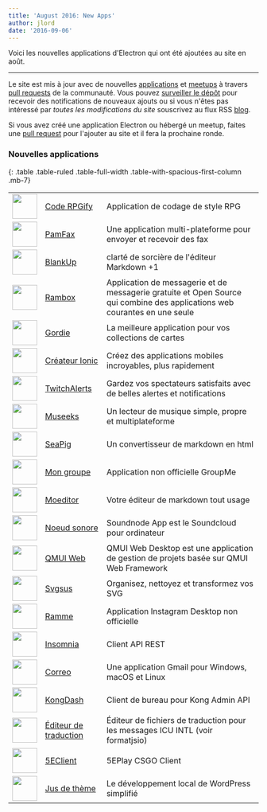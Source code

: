 ```yaml
---
title: 'August 2016: New Apps'
author: jlord
date: '2016-09-06'
---
```


Voici les nouvelles applications d'Electron qui ont été ajoutées au site en août.

---

Le site est mis à jour avec de nouvelles [applications](https://electronjs.org/apps) et [meetups](https://electronjs.org/community) à travers [pull requests](https://github.com/electron/electronjs.org/pulls) de la communauté. Vous pouvez [surveiller le dépôt](https://github.com/electron/electronjs.org) pour recevoir des notifications de nouveaux ajouts ou si vous n'êtes pas intéressé par _toutes les modifications du site_ souscrivez au flux RSS [blog](https://electronjs.org/feed.xml).

Si vous avez créé une application Electron ou hébergé un meetup, faites une [pull request](https://github.com/electron/electronjs.org) pour l'ajouter au site et il fera la prochaine ronde.

### Nouvelles applications

{: .table .table-ruled .table-full-width .table-with-spacious-first-column .mb-7}

|                                                                                          |                                                                                    |                                                                                                                            |
| ---------------------------------------------------------------------------------------- | ---------------------------------------------------------------------------------- | -------------------------------------------------------------------------------------------------------------------------- |
| <img src='/images/apps/coderpgify.png' width='50' />                    | [Code RPGify](http://code.rpgify.com)                                              | Application de codage de style RPG                                                                                         |
| <img src='/images/apps/pamfax.png' width='50' />                        | [PamFax](https://www.pamfax.biz)                                                   | Une application multi-plateforme pour envoyer et recevoir des fax                                                          |
| <img src='/images/apps/blankup.png' width='50' />                       | [BlankUp](https://hoverbaum.github.io/BlankUp-Electron/)                           | clarté de sorcière de l'éditeur Markdown +1                                                                                |
| <img src='/images/apps/rambox.png' width='50' />                        | [Rambox](http://rambox.pro)                                                        | Application de messagerie et de messagerie gratuite et Open Source qui combine des applications web courantes en une seule |
| <img src='/images/apps/gordie.png' width='50' />                        | [Gordie](http://gordie-app.bitbucket.org/)                                         | La meilleure application pour vos collections de cartes                                                                    |
| <img src='/images/apps/ionic-creator.png' width='50' />                 | [Créateur Ionic](https://github.com/Meadowcottage/Ionic-Creator)                   | Créez des applications mobiles incroyables, plus rapidement                                                                |
| <img src='/images/apps/twitchalerts.png' width='50' />                  | [TwitchAlerts](https://github.com/Meadowcottage/TwitchAlerts)                      | Gardez vos spectateurs satisfaits avec de belles alertes et notifications                                                  |
| <img src='/images/apps/museeks.png' width='50' />                       | [Museeks](http://museeks.io/)                                                      | Un lecteur de musique simple, propre et multiplateforme                                                                    |
| <img src='/images/apps/seapig.png' width='50' />                        | [SeaPig](https://github.com/yasumichi/seapig/blob/master/README.md)                | Un convertisseur de markdown en html                                                                                       |
| <img src='/images/apps/groupme.png' width='50' />                       | [Mon groupe](https://github.com/dcrousso/GroupMe#readme)                           | Application non officielle GroupMe                                                                                         |
| <img src='/images/apps/moeditor.png' width='50' />                      | [Moeditor](https://moeditor.github.io/)                                            | Votre éditeur de markdown tout usage                                                                                       |
| <img src='/images/apps/soundnode.png' width='50' />                     | [Noeud sonore](http://www.soundnodeapp.com)                                        | Soundnode App est le Soundcloud pour ordinateur                                                                            |
| <img src='/images/apps/qmui.png' width='50' />                          | [QMUI Web](http://qmuiteam.com/web)                                                | QMUI Web Desktop est une application de gestion de projets basée sur QMUI Web Framework                                    |
| <img src='/images/apps/svgsus.png' width='50' />                        | [Svgsus](http://www.svgs.us)                                                       | Organisez, nettoyez et transformez vos SVG                                                                                 |
| <img src='/images/apps/ramme.png' width='50' />                         | [Ramme](https://github.com/terkelg/ramme)                                          | Application Instagram Desktop non officielle                                                                               |
| <img src='/images/apps/insomnia.png' width='50' />                      | [Insomnia](https://insomnia.rest/)                                                 | Client API REST                                                                                                            |
| <img src='/images/apps/correo.png' width='50' />                        | [Correo](https://github.com/amitmerchant1990/correo)                               | Une application Gmail pour Windows, macOS et Linux                                                                         |
| <img src='/images/apps/kongdash.png' width='50' />                      | [KongDash](https://ajaysreedhar.github.io/kongdash)                                | Client de bureau pour Kong Admin API                                                                                       |
| <img src='/images/apps/react-intl-translation-editor.png' width='50' /> | [Éditeur de traduction](https://bitbucket.org/bflower/react-intl-editor/wiki/Home) | Éditeur de fichiers de traduction pour les messages ICU INTL (voir formatjsio)                                             |
| <img src='/images/apps/5eplay.png' width='50' />                        | [5EClient](https://www.5eplay.com/)                                                | 5EPlay CSGO Client                                                                                                         |
| <img src='/images/apps/theme-juice.png' width='50' />                   | [Jus de thème](https://www.themejuice.it)                                          | Le développement local de WordPress simplifié                                                                              |


